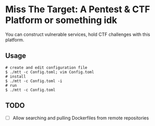 # Miss The Target: A Pentest & CTF Platform or something idk

You can construct vulnerable services, hold CTF challenges with this platform.

## Usage

```shell
# create and edit configuration file
$ ./mtt -c Config.toml; vim Config.toml
# install
$ ./mtt -c Config.toml -i
# run
$ ./mtt -c Config.toml
```

## TODO

- [ ] Allow searching and pulling Dockerfiles from remote repositories
